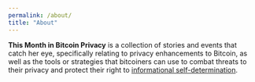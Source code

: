 ```yaml
---
permalink: /about/
title: "About"
---
```


**This Month in Bitcoin Privacy** is a collection of stories and events that catch her eye, specifically relating to privacy enhancements to Bitcoin, as well as the tools or strategies that bitcoiners can use to combat threats to their privacy and protect their right to [informational self-determination](https://en.wikipedia.org/wiki/Informational_self-determination).
